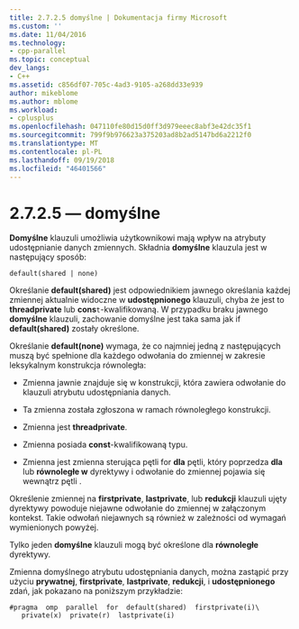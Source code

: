 ```yaml
---
title: 2.7.2.5 domyślne | Dokumentacja firmy Microsoft
ms.custom: ''
ms.date: 11/04/2016
ms.technology:
- cpp-parallel
ms.topic: conceptual
dev_langs:
- C++
ms.assetid: c856df07-705c-4ad3-9105-a268dd33e939
author: mikeblome
ms.author: mblome
ms.workload:
- cplusplus
ms.openlocfilehash: 047110fe80d15d0ff3d979eeec8abf3e42dc35f1
ms.sourcegitcommit: 799f9b976623a375203ad8b2ad5147bd6a2212f0
ms.translationtype: MT
ms.contentlocale: pl-PL
ms.lasthandoff: 09/19/2018
ms.locfileid: "46401566"
---
```

# <a name="2725-default"></a>2.7.2.5 — domyślne

**Domyślne** klauzuli umożliwia użytkownikowi mają wpływ na atrybuty udostępnianie danych zmiennych. Składnia **domyślne** klauzula jest w następujący sposób:

```
default(shared | none)
```

Określanie **default(shared)** jest odpowiednikiem jawnego określania każdej zmiennej aktualnie widoczne w **udostępnionego** klauzuli, chyba że jest to **threadprivate** lub **cons**`t`-kwalifikowaną. W przypadku braku jawnego **domyślne** klauzuli, zachowanie domyślne jest taka sama jak if **default(shared)** zostały określone.

Określanie **default(none)** wymaga, że co najmniej jedną z następujących muszą być spełnione dla każdego odwołania do zmiennej w zakresie leksykalnym konstrukcja równoległa:

- Zmienna jawnie znajduje się w konstrukcji, która zawiera odwołanie do klauzuli atrybutu udostępniania danych.

- Ta zmienna została zgłoszona w ramach równoległego konstrukcji.

- Zmienna jest **threadprivate**.

- Zmienna posiada **const**-kwalifikowaną typu.

- Zmienna jest zmienna sterująca pętli for **dla** pętli, który poprzedza **dla** lub **równoległe w** dyrektywy i odwołanie do zmiennej pojawia się wewnątrz pętli .

Określenie zmiennej na **firstprivate**, **lastprivate**, lub **redukcji** klauzuli ujęty dyrektywy powoduje niejawne odwołanie do zmiennej w załączonym kontekst. Takie odwołań niejawnych są również w zależności od wymagań wymienionych powyżej.

Tylko jeden **domyślne** klauzuli mogą być określone dla **równoległe** dyrektywy.

Zmienna domyślnego atrybutu udostępniania danych, można zastąpić przy użyciu **prywatnej**, **firstprivate**, **lastprivate**, **redukcji**, i **udostępnionego** zdań, jak pokazano na poniższym przykładzie:

```
#pragma  omp  parallel  for  default(shared)  firstprivate(i)\
   private(x)  private(r)  lastprivate(i)
```